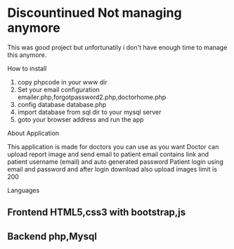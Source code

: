 # Discountinued Not managing anymore
This was good project but unfortunatily i don't have enough time to manage this anymore.


How to install

1. copy phpcode in your www dir
2. Set your email configuration  emailer.php,forgotpassword2.php,doctorhome.php
3. config database database.php
4. import database from sql dir to your mysql server
5. goto your browser address and run the app

About Application

This application is made for doctors you can use as you want 
Doctor can upload report image and send email to patient email contains
link and patient username (email) and auto generated password
Patient login using email and password and after login download  also
upload images limit is 200

Languages

Frontend
HTML5,css3 with bootstrap,js
------------
Backend
php,Mysql
------------
